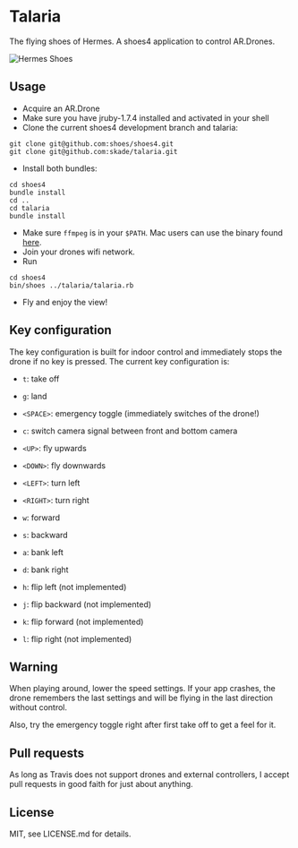 # Talaria

The flying shoes of Hermes. A shoes4 application to control AR.Drones.

![Hermes Shoes](http://upload.wikimedia.org/wikipedia/commons/b/bd/The_Arming_of_Perseus_1885_Edward_Burne-Jones.jpg)

## Usage

* Acquire an AR.Drone
* Make sure you have jruby-1.7.4 installed and activated in your shell
* Clone the current shoes4 development branch and talaria:

```
git clone git@github.com:shoes/shoes4.git
git clone git@github.com:skade/talaria.git
```

* Install both bundles:

```
cd shoes4
bundle install
cd ..
cd talaria
bundle install
```

* Make sure `ffmpeg` is in your `$PATH`. Mac users can use the binary found [here](http://ffmpegmac.net/).
* Join your drones wifi network.
* Run

```
cd shoes4
bin/shoes ../talaria/talaria.rb
```

* Fly and enjoy the view!

## Key configuration

The key configuration is built for indoor control and immediately stops the drone if no key is pressed. The current key configuration is:

* `t`: take off
* `g`: land
* `<SPACE>`: emergency toggle (immediately switches of the drone!)
* `c`: switch camera signal between front and bottom camera

* `<UP>`: fly upwards
* `<DOWN>`: fly downwards
* `<LEFT>`: turn left
* `<RIGHT>`: turn right

* `w`: forward
* `s`: backward
* `a`: bank left
* `d`: bank right

* `h`: flip left (not implemented)
* `j`: flip backward (not implemented)
* `k`: flip forward (not implemented)
* `l`: flip right (not implemented)

## Warning

When playing around, lower the speed settings. If your app crashes, the drone remembers the last settings and will be flying in the last direction without control.

Also, try the emergency toggle right after first take off to get a feel for it.

## Pull requests

As long as Travis does not support drones and external controllers, I accept pull requests in good faith for just about anything.

## License

MIT, see LICENSE.md for details.
